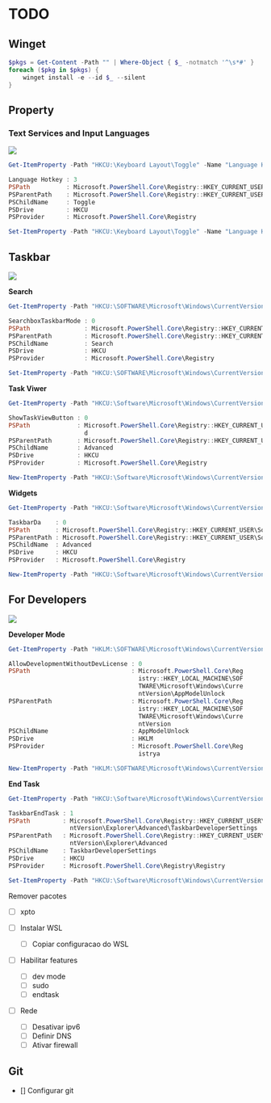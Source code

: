 # TODO

## Winget

```powershell
$pkgs = Get-Content -Path "" | Where-Object { $_ -notmatch '^\s*#' }
foreach ($pkg in $pkgs) {
    winget install -e --id $_ --silent
}
```

## Property

### Text Services and Input Languages

![](C:\Users\fabio\AppData\Roaming\marktext\images\2025-01-11-12-45-26-image.png)

```powershell
Get-ItemProperty -Path "HKCU:\Keyboard Layout\Toggle" -Name "Language Hotkey"

Language Hotkey : 3
PSPath          : Microsoft.PowerShell.Core\Registry::HKEY_CURRENT_USER\Keyboard Layout\Toggle
PSParentPath    : Microsoft.PowerShell.Core\Registry::HKEY_CURRENT_USER\Keyboard Layout
PSChildName     : Toggle
PSDrive         : HKCU
PSProvider      : Microsoft.PowerShell.Core\Registry
```

```powershell
Set-ItemProperty -Path "HKCU:\Keyboard Layout\Toggle" -Name "Language Hotkey" -Value 3
```



## Taskbar

![](C:\Users\fabio\AppData\Roaming\marktext\images\2025-01-11-12-55-44-image.png)

**Search**

```powershell
Get-ItemProperty -Path "HKCU:\SOFTWARE\Microsoft\Windows\CurrentVersion\Search" -Name "SearchBoxTaskbarMode"

SearchboxTaskbarMode : 0
PSPath               : Microsoft.PowerShell.Core\Registry::HKEY_CURRENT_USER\SOFTWARE\Microsoft\Windows\CurrentVersion\Search
PSParentPath         : Microsoft.PowerShell.Core\Registry::HKEY_CURRENT_USER\SOFTWARE\Microsoft\Windows\CurrentVersion
PSChildName          : Search
PSDrive              : HKCU
PSProvider           : Microsoft.PowerShell.Core\Registry
```

```powershell
Set-ItemProperty -Path "HKCU:\SOFTWARE\Microsoft\Windows\CurrentVersion\Search" -Name "SearchBoxTaskbarMode" -Value 0 -Type DWord -Force
```

**Task Viwer**

```powershell
Get-ItemProperty -Path "HKCU:\Software\Microsoft\Windows\CurrentVersion\Explorer\Advanced" -Name "ShowTaskViewButton"

ShowTaskViewButton : 0
PSPath             : Microsoft.PowerShell.Core\Registry::HKEY_CURRENT_USER\Software\Microsoft\Windows\CurrentVersion\Explorer\Advance
                     d
PSParentPath       : Microsoft.PowerShell.Core\Registry::HKEY_CURRENT_USER\Software\Microsoft\Windows\CurrentVersion\Explorer
PSChildName        : Advanced
PSDrive            : HKCU
PSProvider         : Microsoft.PowerShell.Core\Registry
```

```powershell
New-ItemProperty -Path "HKCU:\Software\Microsoft\Windows\CurrentVersion\Explorer\Advanced" -Name "ShowTaskViewButton" -PropertyType DWord -Value 0 -Force
```

**Widgets**

```powershell
Get-ItemProperty -Path "HKCU:\Software\Microsoft\Windows\CurrentVersion\Explorer\Advanced" -Name "TaskbarDa"

TaskbarDa    : 0
PSPath       : Microsoft.PowerShell.Core\Registry::HKEY_CURRENT_USER\Software\Microsoft\Windows\CurrentVersion\Explorer\Advanced
PSParentPath : Microsoft.PowerShell.Core\Registry::HKEY_CURRENT_USER\Software\Microsoft\Windows\CurrentVersion\Explorer
PSChildName  : Advanced
PSDrive      : HKCU
PSProvider   : Microsoft.PowerShell.Core\Registry
```

```powershell
New-ItemProperty -Path "HKCU:\Software\Microsoft\Windows\CurrentVersion\Explorer\Advanced" -Name "TaskbarDa" -PropertyType DWord -Value 0 -Force
```



## For Developers

![](C:\Users\fabio\AppData\Roaming\marktext\images\2025-01-11-13-05-49-image.png)



**Developer Mode**

```powershell
Get-ItemProperty -Path "HKLM:\SOFTWARE\Microsoft\Windows\CurrentVersion\AppModelUnlock" -Name "AllowDevelopmentWithoutDevLicense"

AllowDevelopmentWithoutDevLicense : 0
PSPath                            : Microsoft.PowerShell.Core\Reg
                                    istry::HKEY_LOCAL_MACHINE\SOF
                                    TWARE\Microsoft\Windows\Curre
                                    ntVersion\AppModelUnlock
PSParentPath                      : Microsoft.PowerShell.Core\Reg
                                    istry::HKEY_LOCAL_MACHINE\SOF
                                    TWARE\Microsoft\Windows\Curre
                                    ntVersion
PSChildName                       : AppModelUnlock
PSDrive                           : HKLM
PSProvider                        : Microsoft.PowerShell.Core\Reg
                                    istrya
```

```powershell
New-ItemProperty -Path "HKLM:\SOFTWARE\Microsoft\Windows\CurrentVersion\AppModelUnlock" -Name "AllowDevelopmentWithoutDevLicense" -PropertyType DWord -Value 0 -Force
```

**End Task**

```powershell
Get-ItemProperty -Path "HKCU:\Software\Microsoft\Windows\CurrentVersion\Explorer\Advanced\TaskbarDeveloperSettings" -Name "TaskbarEndTask"

TaskbarEndTask : 1
PSPath         : Microsoft.PowerShell.Core\Registry::HKEY_CURRENT_USER\Software\Microsoft\Windows\Curre
                 ntVersion\Explorer\Advanced\TaskbarDeveloperSettings
PSParentPath   : Microsoft.PowerShell.Core\Registry::HKEY_CURRENT_USER\Software\Microsoft\Windows\Curre
                 ntVersion\Explorer\Advanced
PSChildName    : TaskbarDeveloperSettings
PSDrive        : HKCU
PSProvider     : Microsoft.PowerShell.Core\Registry\Registry
```

```powershell
Set-ItemProperty -Path "HKCU:\Software\Microsoft\Windows\CurrentVersion\Explorer\Advanced\TaskbarDeveloperSettings" -Name "TaskbarEndTask" -Value 1
```













Remover pacotes

- [ ] xpto

- [ ] Instalar WSL
  
  - [ ] Copiar configuracao do WSL

- [ ] Habilitar features
  
  - [ ] dev mode
  - [ ] sudo
  - [ ] endtask

- [ ] Rede
  
  - [ ] Desativar ipv6
  - [ ] Definir DNS
  - [ ] Ativar firewall

## Git

- [] Configurar git

